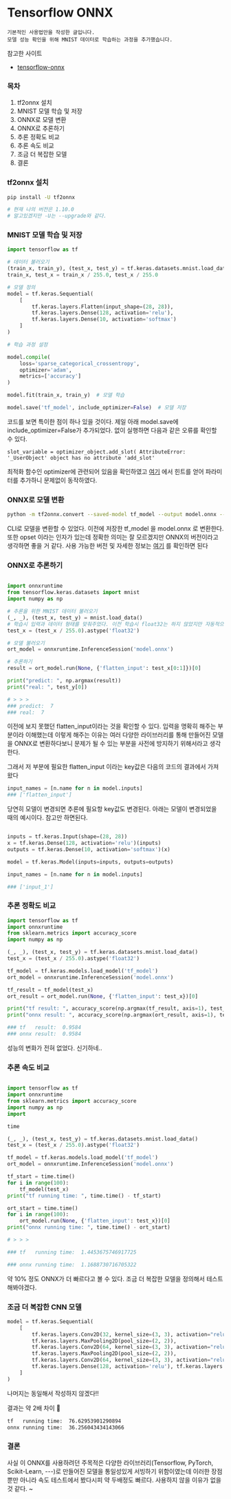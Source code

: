 # Tensorflow ONNX

    기본적인 사용법만을 작성한 글입니다.
    모델 성능 확인을 위해 MNIST 데이터로 학습하는 과정을 추가했습니다.

참고한 사이트

- [tensorflow-onnx](https://github.com/onnx/tensorflow-onnx)

### 목차

1. tf2onnx 설치
2. MNIST 모델 학습 및 저장
3. ONNX로 모델 변환
4. ONNX로 추론하기
5. 추론 정확도 비교
6. 추론 속도 비교
7. 조금 더 복잡한 모델
8. 결론

### tf2onnx 설치

```bash
pip install -U tf2onnx

# 현재 나의 버전은 1.10.0
# 알고있겠지만 -U는 --upgrade와 같다.
```

### MNIST 모델 학습 및 저장

```python
import tensorflow as tf

# 데이터 불러오기
(train_x, train_y), (test_x, test_y) = tf.keras.datasets.mnist.load_data()
train_x, test_x = train_x / 255.0, test_x / 255.0

# 모델 정의
model = tf.keras.Sequential(
    [
        tf.keras.layers.Flatten(input_shape=(28, 28)),
        tf.keras.layers.Dense(128, activation='relu'),
        tf.keras.layers.Dense(10, activation='softmax')
    ]
)

# 학습 과정 설정

model.compile(
    loss='sparse_categorical_crossentropy',
    optimizer='adam',
    metrics=['accuracy']
)

model.fit(train_x, train_y)  # 모델 학습

model.save('tf_model', include_optimizer=False)  # 모델 저장
```

코드를 보면 특이한 점이 하나 있을 것이다. 제일 아래 model.save에 include_optimizer=False가 추가되었다. 없이 실행하면 다음과 같은 오류를 확인할 수 있다.

`slot_variable = optimizer_object.add_slot(
AttributeError: '_UserObject' object has no attribute 'add_slot'`

최적화 함수인 optimizer에 관련되어 있음을 확인하였고 [여기](https://www.python2.net/questions-1719470.htm)
에서 힌트를 얻어 파라미터를 추가하니 문제없이 동작하였다.

### ONNX로 모델 변환

```bash
python -m tf2onnx.convert --saved-model tf_model --output model.onnx --opset 12 
```

CLI로 모델을 변환할 수 있었다. 이전에 저장한 tf_model 을 model.onnx 로 변환한다. 또한 opset 이라는 인자가 있는데 정확한 의미는 잘 모르겠지만 ONNX의 버전이라고 생각하면 좋을 거 같다.
사용 가능한 버전 및 자세한
정보는 [여기](https://github.com/onnx/tensorflow-onnx#tf2onnx---convert-tensorflow-keras-tensorflowjs-and-tflite-models-to-onnx)
를 확인하면 된다

### ONNX로 추론하기

```python

import onnxruntime
from tensorflow.keras.datasets import mnist
import numpy as np

# 추론을 위한 MNIST 데이터 불러오기
(_, _), (test_x, test_y) = mnist.load_data()
# 학습시 입력과 데이터 형태를 맞춰주었다. 이전 학습시 float32는 하지 않았지만 자동적으로 변환되었던 부분이다.
test_x = (test_x / 255.0).astype('float32')

# 모델 불러오기
ort_model = onnxruntime.InferenceSession('model.onnx')

# 추론하기
result = ort_model.run(None, {'flatten_input': test_x[0:1]})[0]

print("predict: ", np.argmax(result))
print("real: ", test_y[0])

# > > >
### predict:  7
### real:  7
```

이전에 보지 못했던 flatten_input이라는 것을 확인할 수 있다. 입력을 명확히 해주는 부분이라 이해했는데 이렇게 해주는 이유는 여러 다양한 라이브러리를 통해 만들어진 모델을 ONNX로 변환하다보니 문제가 될
수 있는 부분을 사전에 방지하기 위해서라고 생각한다.

그래서 저 부분에 필요한 flatten_input 이라는 key값은 다음의 코드의 결과에서 가져왔다

```python
input_names = [n.name for n in model.inputs]
### ['flatten_input']
```

당연히 모델이 변경되면 추론에 필요항 key값도 변경된다. 아래는 모델이 변경되었을 때의 예시이다. 참고만 하면된다.

```python

inputs = tf.keras.Input(shape=(28, 28))
x = tf.keras.Dense(128, activation='relu')(inputs)
outputs = tf.keras.Dense(10, activation='softmax')(x)

model = tf.keras.Model(inputs=inputs, outputs=outputs)

input_names = [n.name for n in model.inputs]

### ['input_1']
```

### 추론 정확도 비교

```python
import tensorflow as tf
import onnxruntime
from sklearn.metrics import accuracy_score
import numpy as np

(_, _), (test_x, test_y) = tf.keras.datasets.mnist.load_data()
test_x = (test_x / 255.0).astype('float32')

tf_model = tf.keras.models.load_model('tf_model')
ort_model = onnxruntime.InferenceSession('model.onnx')

tf_result = tf_model(test_x)
ort_result = ort_model.run(None, {'flatten_input': test_x})[0]

print("tf result: ", accuracy_score(np.argmax(tf_result, axis=1), test_y))
print("onnx result: ", accuracy_score(np.argmax(ort_result, axis=1), test_y))

### tf   result:  0.9584
### onnx result:  0.9584

```

성능의 변화가 전혀 없었다. 신기하네..

### 추론 속도 비교

```python

import tensorflow as tf
import onnxruntime
from sklearn.metrics import accuracy_score
import numpy as np
import

time

(_, _), (test_x, test_y) = tf.keras.datasets.mnist.load_data()
test_x = (test_x / 255.0).astype('float32')

tf_model = tf.keras.models.load_model('tf_model')
ort_model = onnxruntime.InferenceSession('model.onnx')

tf_start = time.time()
for i in range(100):
    tf_model(test_x)
print("tf running time: ", time.time() - tf_start)

ort_start = time.time()
for i in range(100):
    ort_model.run(None, {'flatten_input': test_x})[0]
print("onnx running time: ", time.time() - ort_start)

# > > >

### tf   running time:  1.4453675746917725

### onnx running time:  1.1688730716705322

```

약 10% 정도 ONNX가 더 빠르다고 볼 수 있다. 조금 더 복잡한 모델을 정의해서 테스트 해봐야겠다.

### 조금 더 복잡한 CNN 모델

```python
model = tf.keras.Sequential(
    [
        tf.keras.layers.Conv2D(32, kernel_size=(3, 3), activation="relu", input_shape=(28, 28, 1)),
        tf.keras.layers.MaxPooling2D(pool_size=(2, 2)),
        tf.keras.layers.Conv2D(64, kernel_size=(3, 3), activation="relu"),
        tf.keras.layers.MaxPooling2D(pool_size=(2, 2)),
        tf.keras.layers.Conv2D(64, kernel_size=(3, 3), activation="relu"), tf.keras.layers.Flatten(),
        tf.keras.layers.Dense(128, activation='relu'), tf.keras.layers.Dense(10, activation="softmax"),
    ]
)
```

나머지는 동일해서 작성하지 않겠다!!

결과는 약 2배 차이 🙌

```bash
tf   running time:  76.62953901290894 
onnx running time:  36.256043434143066
```

### 결론

사실 이 ONNX를 사용하려던 주목적은 다양한 라이브러리(Tensorflow, PyTorch, Scikit-Learn, ---)로 만들어진 모델을 통일성있게 서빙하기 위함이였는데 이러한 장점뿐만 아니라 속도
테스트에서 봤다시피 약 두배정도 빠르다. 사용하지 않을 이유가 없을 것 같다. ~